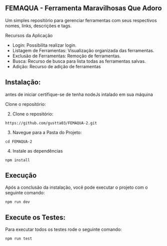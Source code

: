 ## FEMAQUA - Ferramenta Maravilhosas Que Adoro

Um simples repositório para gerenciar ferramentas com seus respectivos nomes, links, descrições e tags.

Recursos da Aplicação

- Login: Possibilita realizar login.
- Listagem de Ferramentas: Visualização organizada das ferramentas.
- Exclusão de Ferramentas: Remoção de ferramentas.
- Busca: Recurso de busca para lista todas as ferramentas salvas.
- Adição: Recurso de adição de ferramentas

## Instalação:
antes de iniciar certifique-se de tenha nodeJs intalado em sua máquina

Clone o repositório:

2. Clone o repositório:
```
https://github.com/gustta03/FEMAQUA-2.git
```
3. Navegue para a Pasta do Projeto:
```
cd FEMAQUA-2
```
4. Instale as dependências
```
npm install
```

## Execução

Após a conclusão da instalação, você pode executar o projeto com o seguinte comando:

```
npm run dev
```

## Execute os Testes:

Para executar todos os testes rode o seguinte comando:

```
npm run test
```
